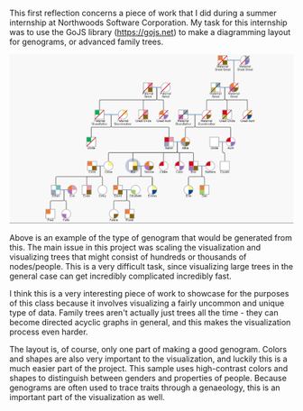 This first reflection concerns a piece of work that I did during a summer internship at Northwoods Software Corporation. My task for this internship was to use the GoJS library (https://gojs.net) to make a diagramming layout for genograms, or advanced family trees. 

![Genogram](genogram.PNG)

Above is an example of the type of genogram that would be generated from this. The main issue in this project was scaling the visualization and visualizing trees that might consist of hundreds or thousands of nodes/people. This is a very difficult task, since visualizing large trees in the general case can get incredibly complicated incredibly fast.

I think this is a very interesting piece of work to showcase for the purposes of this class because it involves visualizing a fairly uncommon and unique type of data. Family trees aren't actually just trees all the time - they can become directed acyclic graphs in general, and this makes the visualization process even harder.

The layout is, of course, only one part of making a good genogram. Colors and shapes are also very important to the visualization, and luckily this is a much easier part of the project. This sample uses high-contrast colors and shapes to distinguish between genders and properties of people. Because genograms are often used to trace traits through a genaeology, this is an important part of the visualization as well.
